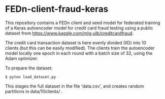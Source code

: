 # FEDn-client-fraud-keras

This repository contains a FEDn client and seed model for federated training of a Keras autoencoder model for 
credit card fraud testing using a public dataset from https://www.kaggle.com/mlg-ulb/creditcardfraud.  

The credit card transaction dataset is here evenly divided (IID) into 10 clients (but this can be easily modified). 
The clients train the autoencoder model locally one epoch in each round with a batch size of 32, using the Adam 
optimizer.

To prepare the dataset:

    $ pyton load_dataset.py 
    
This stages the full dataset in the file 'data.csv', and creates random partitions in data/10clients/ . 

